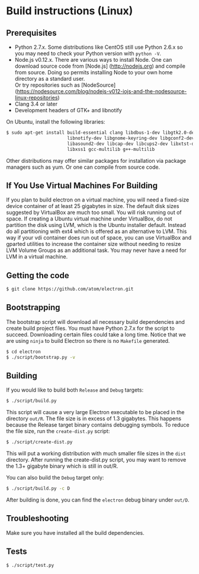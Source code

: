 # Build instructions (Linux)

## Prerequisites

* Python 2.7.x. Some distributions like CentOS still use Python 2.6.x
so you may need to check your Python version with `python -V`.
* Node.js v0.12.x. There are various ways to install Node. One can download 
source code from [Node.js] (http://nodejs.org) and compile from source. 
Doing so permits installing Node to your own home directory as a standard user.  
Or try repositories such as [NodeSource] (https://nodesource.com/blog/nodejs-v012-iojs-and-the-nodesource-linux-repositories)
* Clang 3.4 or later
* Development headers of GTK+ and libnotify

On Ubuntu, install the following libraries:

```bash
$ sudo apt-get install build-essential clang libdbus-1-dev libgtk2.0-dev \
                       libnotify-dev libgnome-keyring-dev libgconf2-dev \
                       libasound2-dev libcap-dev libcups2-dev libxtst-dev \
                       libxss1 gcc-multilib g++-multilib
```

Other distributions may offer similar packages for installation via package 
managers such as yum. Or one can compile from source code.


## If You Use Virtual Machines For Building

If you plan to build electron on a virtual machine, you will need a fixed-size
device container of at least 25 gigabytes in size. The default disk sizes
suggested by VirtualBox are much too small. You will risk running out of space.
If creating a Ubuntu virtual machine under VirtualBox, do not partition the
disk using LVM, which is the Ubuntu installer default. Instead do all
partitioning with ext4 which is offered as an alternative to LVM. This way
if your vdi container does run out of space, you can use VirtualBox and gparted 
utilities to increase the container size without needing to resize 
LVM Volume Groups as an additional task. You may never have a need for LVM
in a virtual machine.  


## Getting the code

```bash
$ git clone https://github.com/atom/electron.git
```

## Bootstrapping

The bootstrap script will download all necessary build dependencies and create
build project files. You must have Python 2.7.x for the script to succeed. 
Downloading certain files could take a long time. Notice that we are using 
`ninja` to build Electron so there is no `Makefile` generated.

```bash
$ cd electron
$ ./script/bootstrap.py -v
```

## Building

If you would like to build both `Release` and `Debug` targets:

```bash
$ ./script/build.py
```

This script will cause a very large Electron executable to be placed in
the directory `out/R`. The file size is in excess of 1.3 gigabytes. This 
happens because the Release target binary contains debugging symbols. 
To reduce the file size, run the `create-dist.py` script:

```bash
$ ./script/create-dist.py
```

This will put a working distribution with much smaller file sizes in 
the `dist` directory. After running the create-dist.py script, you 
may want to remove the 1.3+ gigabyte binary which is still in out/R.

You can also build the `Debug` target only:

```bash
$ ./script/build.py -c D
```

After building is done, you can find the `electron` debug binary 
under `out/D`.

## Troubleshooting

Make sure you have installed all the build dependencies. 

## Tests

```bash
$ ./script/test.py
```
